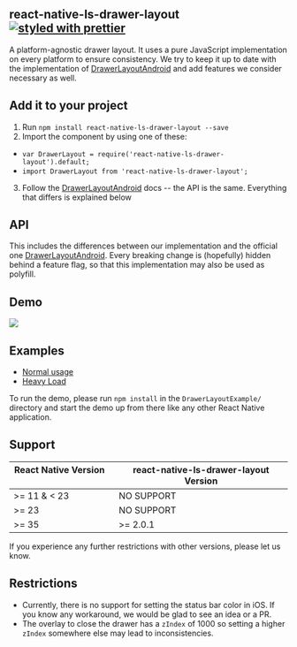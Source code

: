 ## react-native-ls-drawer-layout [![styled with prettier](https://img.shields.io/badge/styled_with-prettier-ff69b4.svg)](https://github.com/prettier/prettier)

A platform-agnostic drawer layout. It uses a pure JavaScript implementation on every platform to ensure consistency. We try to keep it up to date with the implementation of [DrawerLayoutAndroid](https://facebook.github.io/react-native/docs/drawerlayoutandroid.html#content) and add features we consider necessary as well.

## Add it to your project

1. Run `npm install react-native-ls-drawer-layout --save`
2. Import the component by using one of these:
  - `var DrawerLayout = require('react-native-ls-drawer-layout').default;`
  - `import DrawerLayout from 'react-native-ls-drawer-layout';`
3. Follow the [DrawerLayoutAndroid](https://facebook.github.io/react-native/docs/drawerlayoutandroid.html#content) docs -- the API is the same. Everything that differs is explained below

## API
This includes the differences between our implementation and the official one [DrawerLayoutAndroid](https://facebook.github.io/react-native/docs/drawerlayoutandroid.html#content). Every breaking change is (hopefully) hidden behind a feature flag, so that this implementation may also be used as polyfill.

## Demo

![](https://raw.githubusercontent.com/leandrosimoes/react-native-ls-drawer-layout/master/example.gif)

## Examples

- [Normal usage](https://github.com/DanielMSchmidt/DrawerLayoutExample)
- [Heavy Load](https://github.com/DanielMSchmidt/DrawerLayoutHeavyLoadExample)

To run the demo, please run `npm install` in the `DrawerLayoutExample/` directory and start the demo up from there like any other React Native application.

## Support

| React Native Version      | react-native-ls-drawer-layout Version |
|---------------------------|---------------------------------------|
| >= 11 & < 23              | NO SUPPORT                            |
| >= 23                     | NO SUPPORT                            |
| >= 35                     | >= 2.0.1                              |

If you experience any further restrictions with other versions, please let us know.

## Restrictions

- Currently, there is no support for setting the status bar color in iOS. If you know any workaround, we would be glad to see an idea or a PR.
- The overlay to close the drawer has a `zIndex` of 1000 so setting a higher `zIndex` somewhere else may lead to inconsistencies.